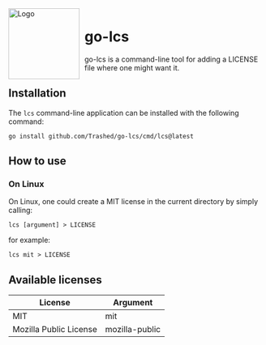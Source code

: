 <div style="float: left; width: 140px; margin: 0 10px 10px 0;">
  <img src="lcs_logo.png" alt="Logo" width="140">
</div>

# go-lcs

go-lcs is a command-line tool for adding a LICENSE file where one might want it.

## Installation 

The `lcs` command-line application can be installed with the following command:

`go install github.com/Trashed/go-lcs/cmd/lcs@latest`

## How to use

### On Linux

On Linux, one could create a MIT license in the current directory by simply calling:

`lcs [argument] > LICENSE`

for example:

`lcs mit > LICENSE`

## Available licenses

| License                 | Argument        |
| ------------------------| ----------------|
| MIT                     | mit             |
| Mozilla Public License  | mozilla-public  |


